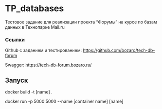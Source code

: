 # TP_databases

Тестовое задание для реализации проекта “Форумы” на курсе по базам данных в Технопарке Mail.ru

### Ссылки

Github с заданием и тестированием: https://github.com/bozaro/tech-db-forum

Swagger: https://tech-db-forum.bozaro.ru/

## Запуск
docker build -t [name] .

docker run -p 5000:5000 --name [container name] [name]
